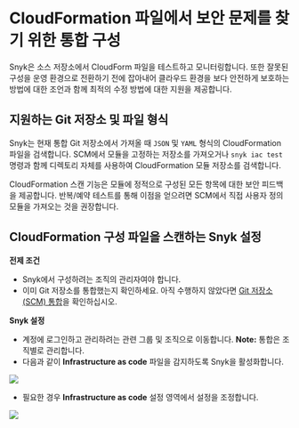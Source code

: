 # CloudFormation 파일에서 보안 문제를 찾기 위한 통합 구성

Snyk은 소스 저장소에서 CloudForm 파일을 테스트하고 모니터링합니다. 또한 잘못된 구성을 운영 환경으로 전환하기 전에 잡아내어 클라우드 환경을 보다 안전하게 보호하는 방법에 대한 조언과 함께 최적의 수정 방법에 대한 지원을 제공합니다.

## 지원하는 Git 저장소 및 파일 형식

Snyk는 현재 통합 Git 저장소에서 가져올 때 `JSON` 및 `YAML` 형식의 CloudFormation 파일을 검색합니다. SCM에서 모듈을 고정하는 저장소를 가져오거나 `snyk iac test` 명령과 함께 디렉토리 자체를 사용하여 CloudFormation 모듈 저장소를 검색합니다.

CloudFormation 스캔 기능은 모듈에 정적으로 구성된 모든 항목에 대한 보안 피드백을 제공합니다. 반복/예약 테스트를 통해 이점을 얻으려면 SCM에서 직접 사용자 정의 모듈을 가져오는 것을 권장합니다.

## CloudFormation 구성 파일을 스캔하는 Snyk 설정

**전제 조건**

* Snyk에서 구성하려는 조직의 관리자여야 합니다.
* 이미 Git 저장소를 통합했는지 확인하세요. 아직 수행하지 않았다면 [Git 저장소(SCM) 통합](../../../features/integrations/git-repository-scm-integrations/)을 확인하십시오.

**Snyk 설정**

* 계정에 로그인하고 관리하려는 관련 그룹 및 조직으로 이동합니다. **Note:** 통합은 조직별로 관리합니다.
* 다음과 같이 **Infrastructure as code** 파일을 감지하도록 Snyk을 활성화합니다.

![](../../../.gitbook/assets/enable\_snyk\_to\_detect\_kubernetes\_configuration\_files.gif)

* 필요한 경우 **Infrastructure as code** 설정 영역에서 설정을 조정합니다.

![](../../../.gitbook/assets/screen\_shot\_2021-06-22\_at\_11.44.07.png)
